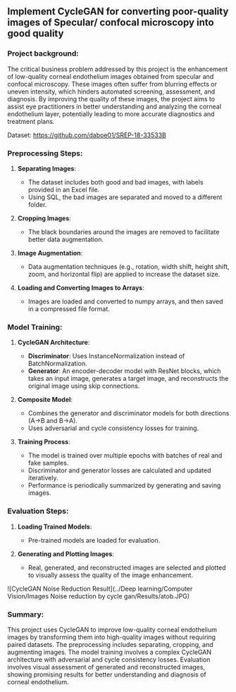 ## Implement CycleGAN for converting poor-quality images of Specular/ confocal microscopy into good quality


### Project background:
The critical business problem addressed by this project is the enhancement of low-quality corneal endothelium images obtained from specular and confocal microscopy. These images often suffer from blurring effects or uneven intensity, which hinders automated screening, assessment, and diagnosis. By improving the quality of these images, the project aims to assist eye practitioners in better understanding and analyzing the corneal endothelium layer, potentially leading to more accurate diagnostics and treatment plans.

Dataset: https://github.com/daboe01/SREP-18-33533B
### Preprocessing Steps:
1. **Separating Images**:
   - The dataset includes both good and bad images, with labels provided in an Excel file.
   - Using SQL, the bad images are separated and moved to a different folder.

2. **Cropping Images**:
   - The black boundaries around the images are removed to facilitate better data augmentation.

3. **Image Augmentation**:
   - Data augmentation techniques (e.g., rotation, width shift, height shift, zoom, and horizontal flip) are applied to increase the dataset size.

4. **Loading and Converting Images to Arrays**:
   - Images are loaded and converted to numpy arrays, and then saved in a compressed file format.

### Model Training:
1. **CycleGAN Architecture**:
   - **Discriminator**: Uses InstanceNormalization instead of BatchNormalization.
   - **Generator**: An encoder-decoder model with ResNet blocks, which takes an input image, generates a target image, and reconstructs the original image using skip connections.

2. **Composite Model**:
   - Combines the generator and discriminator models for both directions (A->B and B->A).
   - Uses adversarial and cycle consistency losses for training.

3. **Training Process**:
   - The model is trained over multiple epochs with batches of real and fake samples.
   - Discriminator and generator losses are calculated and updated iteratively.
   - Performance is periodically summarized by generating and saving images.

### Evaluation Steps:
1. **Loading Trained Models**:
   - Pre-trained models are loaded for evaluation.
   
2. **Generating and Plotting Images**:
   - Real, generated, and reconstructed images are selected and plotted to visually assess the quality of the image enhancement.

![CycleGAN Noise Reduction Result](../Deep learning/Computer Vision/Images Noise reduction by cycle gan/Results/atob.JPG)

### Summary:
This project uses CycleGAN to improve low-quality corneal endothelium images by transforming them into high-quality images without requiring paired datasets. The preprocessing includes separating, cropping, and augmenting images. The model training involves a complex CycleGAN architecture with adversarial and cycle consistency losses. Evaluation involves visual assessment of generated and reconstructed images, showing promising results for better understanding and diagnosis of corneal endothelium.
